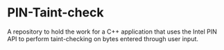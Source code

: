 # PIN-Taint-check

A repository to hold the work for a C++ application that uses
the Intel PIN API to perform taint-checking on bytes entered
through user input.
